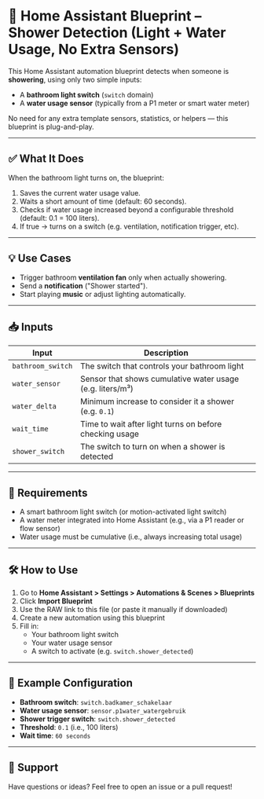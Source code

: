 # 🚿 Home Assistant Blueprint – Shower Detection (Light + Water Usage, No Extra Sensors)

This Home Assistant automation blueprint detects when someone is **showering**, using only two simple inputs:

- A **bathroom light switch** (`switch` domain)
- A **water usage sensor** (typically from a P1 meter or smart water meter)

No need for any extra template sensors, statistics, or helpers — this blueprint is plug-and-play.

---

## ✅ What It Does

When the bathroom light turns on, the blueprint:

1. Saves the current water usage value.
2. Waits a short amount of time (default: 60 seconds).
3. Checks if water usage increased beyond a configurable threshold (default: 0.1 = 100 liters).
4. If true → turns on a switch (e.g. ventilation, notification trigger, etc).

---

## 💡 Use Cases

- Trigger bathroom **ventilation fan** only when actually showering.
- Send a **notification** ("Shower started").
- Start playing **music** or adjust lighting automatically.

---

## 📥 Inputs

| Input               | Description                                                |
|---------------------|------------------------------------------------------------|
| `bathroom_switch`   | The switch that controls your bathroom light               |
| `water_sensor`      | Sensor that shows cumulative water usage (e.g. liters/m³)  |
| `water_delta`       | Minimum increase to consider it a shower (e.g. `0.1`)      |
| `wait_time`         | Time to wait after light turns on before checking usage    |
| `shower_switch`     | The switch to turn on when a shower is detected            |

---

## 🧠 Requirements

- A smart bathroom light switch (or motion-activated light switch)
- A water meter integrated into Home Assistant (e.g., via a P1 reader or flow sensor)
- Water usage must be cumulative (i.e., always increasing total usage)

---

## 🛠️ How to Use

1. Go to **Home Assistant > Settings > Automations & Scenes > Blueprints**
2. Click **Import Blueprint**
3. Use the RAW link to this file (or paste it manually if downloaded)
4. Create a new automation using this blueprint
5. Fill in:
   - Your bathroom light switch
   - Your water usage sensor
   - A switch to activate (e.g. `switch.shower_detected`)

---

## 🧪 Example Configuration

- **Bathroom switch**: `switch.badkamer_schakelaar`
- **Water usage sensor**: `sensor.p1water_watergebruik`
- **Shower trigger switch**: `switch.shower_detected`
- **Threshold**: `0.1` (i.e., 100 liters)
- **Wait time**: `60 seconds`

---

## 🙋 Support

Have questions or ideas? Feel free to open an issue or a pull request!
